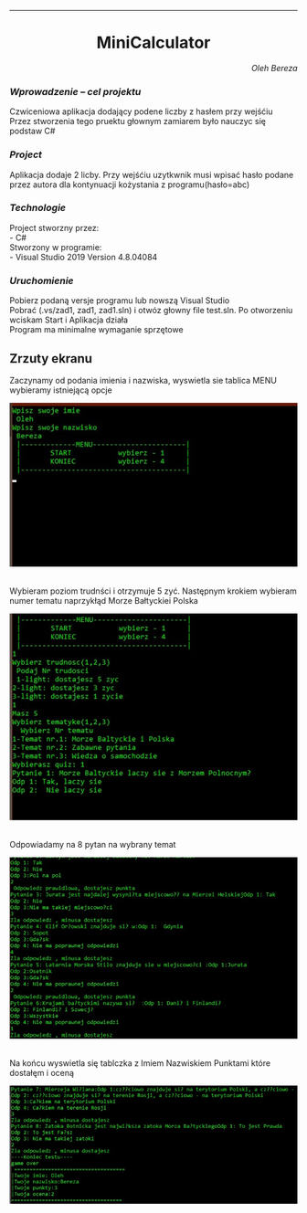 <hr>
<h1 align="center">
  <b>MiniCalculator</b>
</h1>
<i>
<p align="right">
  Oleh Bereza
</p>
</i>

<h3>
  <i>
  Wprowadzenie – cel projektu
  </i>
</h3>
Czwiceniowa aplikacja dodający podene liczby z hasłem przy wejśćiu<br>
Przez stworzenia tego pruektu głownym zamiarem było nauczyc się podstaw C#
<br>

<h3>
  <i>
  Project
  </i>
</h3>
Aplikacja dodaje 2 licby. 
Przy wejśćiu uzytkwnik musi wpisać hasło podane przez autora dla kontynuacji kożystania z programu(hasło=abc)
<br>

<h3>
  <i>
  Technologie
  </i>
</h3>
Project stworzny przez:
<br>
- C#
<br>
Stworzony w programie:
<br>
- Visual Studio 2019 Version 4.8.04084

<h3>
  <i>
  Uruchomienie
  </i>
</h3>
Pobierz podaną versje programu lub nowszą Visual Studio<br>
Pobrać (.vs/zad1, zad1, zad1.sln) i otwóz głowny file test.sln. Po otworzeniu wciskam Start i Aplikacja działa<br>
Program ma minimalne wymaganie sprzętowe<br>


<h2>
  Zrzuty ekranu
</h2>
Zaczynamy od podania imienia i nazwiska, wyswietla sie tablica MENU wybieramy istniejącą opcje

![alt tag](https://github.com/OlehBereza/quizGame/blob/main/screenquiz/Screenshot_1.jpg?raw=true)

<br>
Wybieram poziom trudnści i otrzymuje 5 zyć. Następnym krokiem wybieram numer tematu naprzykłąd Morze Bałtyckiei Polska 

![alt tag](https://github.com/OlehBereza/quizGame/blob/main/screenquiz/Screenshot_2.jpg?raw=true)

<br>
Odpowiadamy na 8 pytan na wybrany temat

![alt tag](https://github.com/OlehBereza/quizGame/blob/main/screenquiz/Screenshot_3.jpg?raw=true)

<br>
Na końcu wyswietla się tablczka z Imiem Nazwiskiem Punktami które dostałęm i oceną

![alt tag](https://github.com/OlehBereza/quizGame/blob/main/screenquiz/Screenshot_4.jpg?raw=true)

